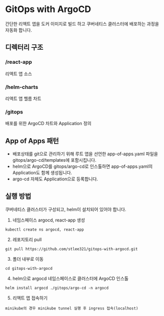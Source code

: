 # GitOps with ArgoCD

간단한 리액트 앱을 도커 이미지로 빌드 하고 쿠버네티스 클러스터에 배포하는 과정을 자동화 합니다.

## 디렉터리 구조

### /react-app

리액트 앱 소스

### /helm-charts

리액트 앱 헬름 차트

### /gitops

배포를 위한 ArgoCD 차트와 Application 정의

## App of Apps 패턴

- 배포상태를 git으로 관리하기 위해 루트 앱을 선언한 app-of-apps.yaml 파일을 gitops/argo-cd/templates에 포함시킵니다.
- helm으로 ArgoCD를 gitops/argo-cd로 인스톨하면 app-of-apps.yaml의 Application도 함께 생성됩니다.
- argo-cd 자체도 Application으로 등록합니다.

## 실행 방법

쿠버네티스 클러스터가 구성되고, helm이 설치되어 있어야 합니다.

1. 네임스페이스 argocd, react-app 생성

```
kubectl create ns argocd, react-app
```

2. 레포지토리 pull

```
git pull https://github.com/stlee321/gitops-with-argocd.git
```

3. 폴더 내부로 이동

```
cd gitops-with-argocd
```

4. helm으로 argocd 네임스페이스로 클러스터에 ArgoCD 인스톨

```
helm install argocd ./gitops/argo-cd -n argocd
```

5. 리액트 앱 접속하기

```
minikube의 경우 minikube tunnel 실행 후 ingress 접속(localhost)
```
